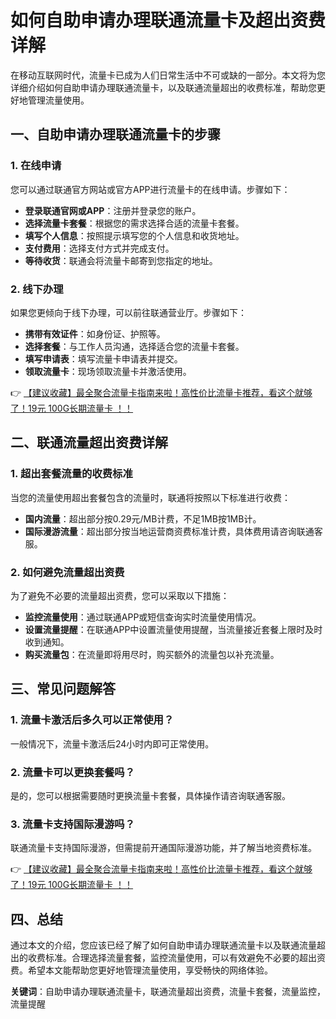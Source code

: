 # 如何自助申请办理联通流量卡及超出资费详解

在移动互联网时代，流量卡已成为人们日常生活中不可或缺的一部分。本文将为您详细介绍如何自助申请办理联通流量卡，以及联通流量超出的收费标准，帮助您更好地管理流量使用。

## 一、自助申请办理联通流量卡的步骤

### 1. 在线申请
您可以通过联通官方网站或官方APP进行流量卡的在线申请。步骤如下：
- **登录联通官网或APP**：注册并登录您的账户。
- **选择流量卡套餐**：根据您的需求选择合适的流量卡套餐。
- **填写个人信息**：按照提示填写您的个人信息和收货地址。
- **支付费用**：选择支付方式并完成支付。
- **等待收货**：联通会将流量卡邮寄到您指定的地址。

### 2. 线下办理
如果您更倾向于线下办理，可以前往联通营业厅。步骤如下：
- **携带有效证件**：如身份证、护照等。
- **选择套餐**：与工作人员沟通，选择适合您的流量卡套餐。
- **填写申请表**：填写流量卡申请表并提交。
- **领取流量卡**：现场领取流量卡并激活使用。

👉 [【建议收藏】最全聚合流量卡指南来啦！高性价比流量卡推荐，看这个就够了！19元 100G长期流量卡 ！！](https://bit.ly/Liuliangka)

## 二、联通流量超出资费详解

### 1. 超出套餐流量的收费标准
当您的流量使用超出套餐包含的流量时，联通将按照以下标准进行收费：
- **国内流量**：超出部分按0.29元/MB计费，不足1MB按1MB计。
- **国际漫游流量**：超出部分按当地运营商资费标准计费，具体费用请咨询联通客服。

### 2. 如何避免流量超出资费
为了避免不必要的流量超出资费，您可以采取以下措施：
- **监控流量使用**：通过联通APP或短信查询实时流量使用情况。
- **设置流量提醒**：在联通APP中设置流量使用提醒，当流量接近套餐上限时及时收到通知。
- **购买流量包**：在流量即将用尽时，购买额外的流量包以补充流量。

## 三、常见问题解答

### 1. 流量卡激活后多久可以正常使用？
一般情况下，流量卡激活后24小时内即可正常使用。

### 2. 流量卡可以更换套餐吗？
是的，您可以根据需要随时更换流量卡套餐，具体操作请咨询联通客服。

### 3. 流量卡支持国际漫游吗？
联通流量卡支持国际漫游，但需提前开通国际漫游功能，并了解当地资费标准。

👉 [【建议收藏】最全聚合流量卡指南来啦！高性价比流量卡推荐，看这个就够了！19元 100G长期流量卡 ！！](https://bit.ly/Liuliangka)

## 四、总结

通过本文的介绍，您应该已经了解了如何自助申请办理联通流量卡以及联通流量超出的收费标准。合理选择流量套餐，监控流量使用，可以有效避免不必要的超出资费。希望本文能帮助您更好地管理流量使用，享受畅快的网络体验。

**关键词**：自助申请办理联通流量卡，联通流量超出资费，流量卡套餐，流量监控，流量提醒